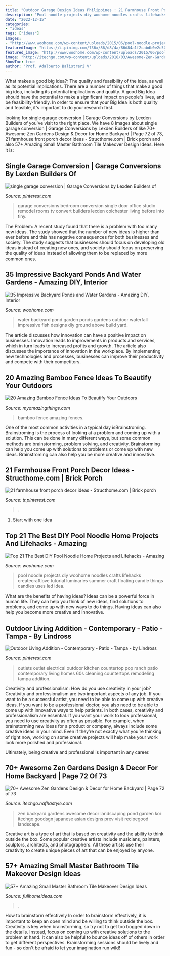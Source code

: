 ```yaml
---
title: "Outdoor Garage Design Ideas Philippines : 21 Farmhouse Front Porch Decor Ideas"
description: "Pool noodle projects diy woohome noodles crafts lifehacks createcraftlove tutorial luminaries summer craft floating candle things candles uses led idea"
date: "2022-12-15"
categories:
- "ideas"
tags: ["ideas"]
images:
- "http://www.woohome.com/wp-content/uploads/2015/06/pool-noodle-projects-woohome-8.jpg"
featuredImage: "https://i.pinimg.com/736x/86/d8/4a/86d84a1f2cabdb0e2c50fb7e0a6fa9d3.jpg"
featured_image: "http://www.woohome.com/wp-content/uploads/2015/06/pool-noodle-projects-woohome-8.jpg"
image: "http://itechgo.com/wp-content/uploads/2018/03/Awesome-Zen-Gardens-Design-Decor-for-Home-Backyard-75.jpg"
ShowToc: true
author: "Prof. Adalberto Balistreri V"
---
```



What makes a good big idea?: The quality and feasibility of the idea, as well as its potential implications.
There are a number of things that make a good big idea, including its potential implications and quality. A good Big Idea should have the potential to make a significant impact on people's lives, and be feasibility-friendly. In order to ensure that your Big Idea is both quality and feasible, it's important to do your research first.

	

		
looking for single garage conversion | Garage Conversions by Lexden Builders of you've visit to the right place. We have 8 Images about single garage conversion | Garage Conversions by Lexden Builders of like 70+ Awesome Zen Gardens Design &amp; Decor for Home Backyard | Page 72 of 73, 21 farmhouse front porch decor ideas - Structhome.com | Brick porch and also 57+ Amazing Small Master Bathroom Tile Makeover Design Ideas. Here it is:
		
    
## Single Garage Conversion | Garage Conversions By Lexden Builders Of

<img loading=lazy src="https://i.pinimg.com/736x/86/d8/4a/86d84a1f2cabdb0e2c50fb7e0a6fa9d3.jpg" onerror="this.onerror=null;this.src='https://tse2.mm.bing.net/th?id=OIP.khHg4AUvI2blZd-dmD48ewEgDY&amp;pid=15.1';" alt="single garage conversion | Garage Conversions by Lexden Builders of">

_Source: pinterest.com_

>garage conversions bedroom conversion single door office studio remodel rooms tv convert builders lexden colchester living before into tiny. 

	

The Problem:
A recent study found that there is a problem with too many new ideas. The study showed that the number of new ideas is higher than ever before and this has negative consequences for both businesses and society. The study suggests that businesses should focus on developing old ideas instead of creating new ones, and society should focus on preserving the quality of ideas instead of allowing them to be replaced by more common ones.

    
## 35 Impressive Backyard Ponds And Water Gardens - Amazing DIY, Interior

<img loading=lazy src="http://www.woohome.com/wp-content/uploads/2014/04/backyard-pond-water-garden-34.jpg" onerror="this.onerror=null;this.src='https://tse3.mm.bing.net/th?id=OIP.HqIs8JL5ShHhq5MjyG0ddQHaJ4&amp;pid=15.1';" alt="35 Impressive Backyard Ponds and Water Gardens - Amazing DIY, Interior">

_Source: woohome.com_

>water backyard pond garden ponds gardens outdoor waterfall impressive fish designs diy ground above build yard. 

	

The article discusses how innovation can have a positive impact on businesses. Innovation leads to improvements in products and services, which in turn leads to increased profits and growth. The article also discusses the importance of innovation in the workplace. By implementing new technologies and processes, businesses can improve their productivity and compete with their competitors.

    
## 20 Amazing Bamboo Fence Ideas To Beautify Your Outdoors

<img loading=lazy src="https://myamazingthings.com/wp-content/uploads/2016/11/bamboo-fences.jpg" onerror="this.onerror=null;this.src='https://tse2.mm.bing.net/th?id=OIP.hbFk60xvUEdR57o016rypQHaD3&amp;pid=15.1';" alt="20 Amazing Bamboo Fence Ideas To Beautify Your Outdoors">

_Source: myamazingthings.com_

>bamboo fence amazing fences. 

	

One of the most common activities in a typical day isBrainstroming. Brainstroming is the process of looking at a problem and coming up with a solution. This can be done in many different ways, but some common methods are brainstorming, problem solving, and creativity. Brainstorming can help you come up with solutions to problems or come up with new ideas. Brainstroming can also help you be more creative and innovative.

    
## 21 Farmhouse Front Porch Decor Ideas - Structhome.com | Brick Porch

<img loading=lazy src="https://i.pinimg.com/736x/f3/37/6b/f3376b9b380882df463b064b3d9c301a.jpg" onerror="this.onerror=null;this.src='https://tse4.mm.bing.net/th?id=OIP.wVQVH6poJolK9UgLATLEeQHaK9&amp;pid=15.1';" alt="21 farmhouse front porch decor ideas - Structhome.com | Brick porch">

_Source: tr.pinterest.com_

>. 

	

 1. Start with one idea

    
## Top 21 The Best DIY Pool Noodle Home Projects And Lifehacks - Amazing

<img loading=lazy src="http://www.woohome.com/wp-content/uploads/2015/06/pool-noodle-projects-woohome-8.jpg" onerror="this.onerror=null;this.src='https://tse4.mm.bing.net/th?id=OIP.DbNiR0DGP6yGrnAVSryw6QHaK_&amp;pid=15.1';" alt="Top 21 The Best DIY Pool Noodle Home Projects and Lifehacks - Amazing">

_Source: woohome.com_

>pool noodle projects diy woohome noodles crafts lifehacks createcraftlove tutorial luminaries summer craft floating candle things candles uses led idea. 

	

What are the benefits of having ideas?
Ideas can be a powerful force in human life. They can help you think of new ideas, find solutions to problems, and come up with new ways to do things. Having ideas can also help you become more creative and innovative.

    
## Outdoor Living Addition - Contemporary - Patio - Tampa - By Lindross

<img loading=lazy src="https://i.pinimg.com/736x/25/9b/ae/259bae30e322dbf853d6ec3af8f07b79.jpg" onerror="this.onerror=null;this.src='https://tse2.mm.bing.net/th?id=OIP.YDFO9rZ8gQfbQF2Ad3ONpAHaLK&amp;pid=15.1';" alt="Outdoor Living Addition - Contemporary - Patio - Tampa - by Lindross">

_Source: pinterest.com_

>outlets outlet electrical outdoor kitchen countertop pop ranch patio contemporary living homes 60s cleaning countertops remodeling tampa addition. 

	

Creativity and professionalism: How do you use creativity in your job?
Creativity and professionalism are two important aspects of any job. If you want to be a successful artist, you need to be able to come up with creative ideas. If you want to be a professional doctor, you also need to be able to come up with innovative ways to help patients. In both cases, creativity and professionalism are essential.
If you want your work to look professional, you need to use creativity as often as possible. For example, when brainstorming new ideas for a product or company, always include some creative ideas in your mind. Even if they’re not exactly what you’re thinking of right now, working on some creative projects will help make your work look more polished and professional.

Ultimately, being creative and professional is important in any career.

    
## 70+ Awesome Zen Gardens Design &amp; Decor For Home Backyard | Page 72 Of 73

<img loading=lazy src="http://itechgo.com/wp-content/uploads/2018/03/Awesome-Zen-Gardens-Design-Decor-for-Home-Backyard-75.jpg" onerror="this.onerror=null;this.src='https://tse4.mm.bing.net/th?id=OIP.mxD5K06E0klQ50oKq67eBwHaLN&amp;pid=15.1';" alt="70+ Awesome Zen Gardens Design &amp; Decor for Home Backyard | Page 72 of 73">

_Source: itechgo.nafhastyle.com_

>zen backyard gardens awesome decor landscaping pond garden koi itechgo goodsgn japanese asian designs prev visit recipegood landscape. 

	

Creative art is a type of art that is based on creativity and the ability to think outside the box. Some popular creative artists include musicians, painters, sculptors, architects, and photographers. All these artists use their creativity to create unique pieces of art that can be enjoyed by anyone.

    
## 57+ Amazing Small Master Bathroom Tile Makeover Design Ideas

<img loading=lazy src="http://fullhomeideas.com/wp-content/uploads/2018/10/57-Amazing-Small-Master-Bathroom-Tile-Makeover-Design-Ideas-36-640x960.jpg" onerror="this.onerror=null;this.src='https://tse3.mm.bing.net/th?id=OIP.hXIXldzdKo7e8KpECrWi8gHaLH&amp;pid=15.1';" alt="57+ Amazing Small Master Bathroom Tile Makeover Design Ideas">

_Source: fullhomeideas.com_

>. 

	

How to brainstorm effectively
In order to brainstorm effectively, it is important to keep an open mind and be willing to think outside the box. Creativity is key when brainstorming, so try not to get too bogged down in the details. Instead, focus on coming up with creative solutions to the problem at hand. It can also be helpful to bounce ideas off of others in order to get different perspectives. Brainstorming sessions should be lively and fun - so don't be afraid to let your imagination run wild!

